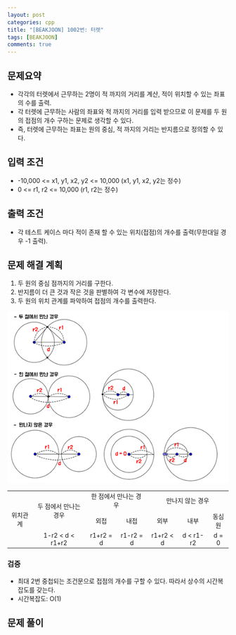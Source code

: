 ```yaml
---
layout: post
categories: cpp
title: "[BEAKJOON] 1002번: 터렛"
tags: [BEAKJOON]
comments: true
---
```


## 문제요약
- 각각의 터렛에서 근무하는 2명이 적 까지의 거리를 계산, 적이 위치할 수 있는 좌표의 수를 출력.
- 각 터렛에 근무하는 사람의 좌표와 적 까지의 거리를 입력 받으므로 이 문제를 두 원의 접점의 개수 구하는 문제로 생각할 수 있다.
- 즉, 터렛에 근무하는 좌표는 원의 중심, 적 까지의 거리는 반지름으로 정의할 수 있다.

## 입력 조건
- -10,000 <= x1, y1, x2, y2 <= 10,000 (x1, y1, x2, y2는 정수)
- 0 <= r1, r2 <= 10,000 (r1, r2는 정수)

## 출력 조건
- 각 테스트 케이스 마다 적이 존재 할 수 있는 위치(접점)의 개수를 출력(무한대일 경우 -1 출력).

## 문제 해결 계획
1. 두 원의 중심 점까지의 거리를 구한다.
2. 반지름이 더 큰 것과 작은 것을 판별하여 각 변수에 저장한다.
3. 두 원의 위치 관계를 파악하여 접점의 개수를 출력한다.

![두 원의 관계](/images/two-circle-relation.png)

<table style="text-align: center;">
  <tr>
    <td rowSpan="3" style="vertical-align: middle;">위치관계</td>
    <td rowSpan="2" style="vertical-align: middle;">두 점에서 만나는 경우</td>
    <td colSpan="2" style="vertical-align: middle;">한 점에서 만나는 경우</td>
    <td colSpan="3" style="vertical-align: middle;">만나지 않는 경우</td>
  </tr>
  <tr>
    <td>외접</td>
    <td>내접</td>
    <td>외부</td>
    <td>내부</td>
    <td>동심원</td>
  </tr>
  <tr>
    <td>1-r2 < d < r1+r2</td>
    <td>r1+r2 = d</td>
    <td>r1-r2 = d</td>
    <td>r1+r2 < d</td>
    <td>d < r1-r2</td>
    <td>d = 0</td>
  </tr>
</table>

### 검증
- 최대 2번 중첩되는 조건문으로 접점의 개수를 구할 수 있다. 따라서 상수의 시간복잡도를 갖는다.
- 시간복잡도: O(1)

## 문제 풀이
<script src="https://gist.github.com/Junhyeon2/9fdaaa062c01cd47448b7ad90f4961c6.js"></script>
